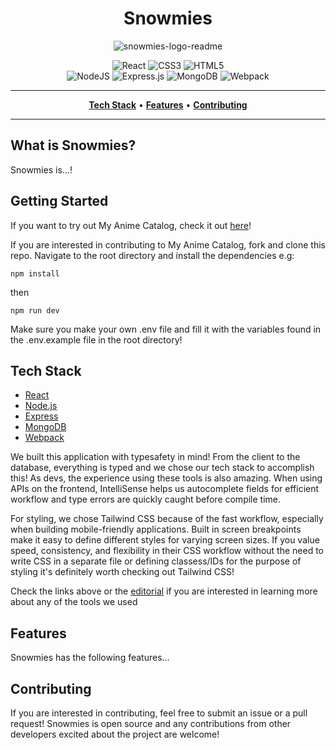 <div align="center">
  
# Snowmies

![snowmies-logo-readme](https://github.com/felipeaocampo/snowmies/assets/95617522/4c6d3b1a-0384-4ad4-8748-04d190dc2c2e)

![React](https://img.shields.io/badge/react-%2320232a.svg?style=for-the-badge&logo=react&logoColor=%2361DAFB)
![CSS3](https://img.shields.io/badge/css3-%231572B6.svg?style=for-the-badge&logo=css3&logoColor=white)
![HTML5](https://img.shields.io/badge/html5-%23E34F26.svg?style=for-the-badge&logo=html5&logoColor=white) <br/>
![NodeJS](https://img.shields.io/badge/node.js-6DA55F?style=for-the-badge&logo=node.js&logoColor=white)
![Express.js](https://img.shields.io/badge/express.js-%23404d59.svg?style=for-the-badge&logo=express&logoColor=%2361DAFB)
![MongoDB](https://img.shields.io/badge/MongoDB-%234ea94b.svg?style=for-the-badge&logo=mongodb&logoColor=white)
![Webpack](https://img.shields.io/badge/webpack-%238DD6F9.svg?style=for-the-badge&logo=webpack&logoColor=black)

</div>
<hr>

<p align="center" class="toc">
<strong><a href="#Tech-Stack">Tech Stack</a></strong>
•
<strong><a href="#Features">Features</a></strong>
•
<strong><a href="#Contributing">Contributing</a></strong>
</p>

<hr>

## What is Snowmies?

Snowmies is...!

## Getting Started

If you want to try out My Anime Catalog, check it out <a href = "https://my-anime-catalog.vercel.app/">here</a>!

If you are interested in contributing to My Anime Catalog, fork and clone this repo.  Navigate to the root directory and install the dependencies 
e.g:
```
npm install
```
then 
```
npm run dev
```
Make sure you make your own .env file and fill it with the variables found in the .env.example file in the root directory!

## Tech Stack

- [React](https://react.dev/)
- [Node.js](https://nodejs.org/en)
- [Express](https://expressjs.com/)
- [MongoDB](https://www.mongodb.com/)
- [Webpack](https://webpack.js.org/)

We built this application with typesafety in mind! From the client to the database, everything is typed and we chose our tech stack to accomplish this! As devs, the experience using these tools is also amazing.  When using APIs on the frontend, IntelliSense helps us autocomplete fields for efficient workflow and type errors are quickly caught before compile time.


For styling, we chose Tailwind CSS because of the fast workflow, especially when building mobile-friendly applications.  Built in screen breakpoints make it easy to define different styles for varying screen sizes.  If you value speed, consistency, and flexibility in their CSS workflow without the need to write CSS in a separate file or defining classess/IDs for the purpose of styling it's definitely worth checking out Tailwind CSS!

Check the links above or the <a href = "#Editorial">editorial</a> if you are interested in learning more about any of the tools we used

## Features

Snowmies has the following features...

## Contributing

If you are interested in contributing, feel free to submit an issue or a pull request! Snowmies is open source and any contributions from other developers excited about the project are welcome!
